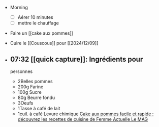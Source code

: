 - Morning
  * [ ] Aérer 10 minutes
  * [ ] mettre le chauffage
- Faire un [[cake aux pommes]]
- Cuire le [[Couscous]] pour [[2024/12/09]]
- **07:32** [[quick capture]]: Ingrédients pour
  ----------------
  
   personnes
  
  *   2Belles pommes
  *   200g Farine
  *   100g Sucre
  *   80g Beurre fondu
  *   3Oeufs
  *   1Tasse à café de lait
  *   1cuil. à café Levure chimique [Cake aux pommes facile et rapide : découvrez les recettes de cuisine de Femme Actuelle Le MAG](https://www.femmeactuelle.fr/cuisine/recettes/dessert/cake-aux-pommes-13236)